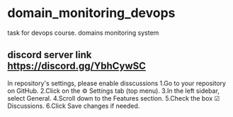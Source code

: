 # domain_monitoring_devops
task for devops course. domains monitoring system

## discord server link https://discord.gg/YbhCywSC

In repository's settings, please enable disscussions
1.Go to your repository on GitHub.
2.Click on the ⚙️ Settings tab (top menu).
3.In the left sidebar, select General.
4.Scroll down to the Features section.
5.Check the box ☑ Discussions.
6.Click Save changes if needed.
